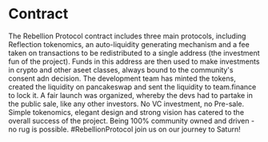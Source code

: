 # Contract
The Rebellion Protocol contract includes three main protocols, including Reflection tokenomics, an auto-liquidity generating mechanism and a fee taken on transactions to be redistributed to a single address (the investment fun of the project). Funds in this address are then used to make investments in crypto and other aseet classes, always bound to the community's consent adn decision. The development team has minted the tokens, created the liquidity on pancakeswap and sent the liquidity to team.finance to lock it. A fair launch was organized, whereby the devs had to partake in the public sale, like any other investors. No VC investment, no Pre-sale. Simple tokenomics, elegant design and strong vision has catered to the overall success of the project. Being 100% community owned and driven - no rug is possible. #RebellionProtocol join us on our journey to Saturn!
